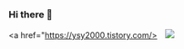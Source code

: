 ### Hi there 👋

<a href="https://ysy2000.tistory.com/>
    <img 
        src="http://img.shields.io/badge/-Tistory-222222?style=flat&logo=Tistory&link=https://ysy2000.tistory.com/"
        style="height : auto; margin-left : 10px; margin-right : 10px;"/>
</a>

<!--
**ysy2000/ysy2000** is a ✨ _special_ ✨ repository because its `README.md` (this file) appears on your GitHub profile.

Here are some ideas to get you started:

- 🔭 I’m currently working on ...
- 🌱 I’m currently learning ...
- 👯 I’m looking to collaborate on ...
- 🤔 I’m looking for help with ...
- 💬 Ask me about ...
- 📫 How to reach me: ...
- 😄 Pronouns: ...
- ⚡ Fun fact: ...
-->
